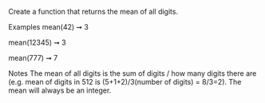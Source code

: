 Create a function that returns the mean of all digits.

Examples
mean(42) ➞ 3

mean(12345) ➞ 3

mean(777) ➞ 7

Notes
The mean of all digits is the sum of digits / how many digits there are (e.g. mean of digits in 512 is (5+1+2)/3(number of digits) = 8/3=2).
The mean will always be an integer.